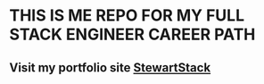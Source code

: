 # THIS IS ME REPO FOR MY FULL STACK ENGINEER CAREER PATH

## Visit my portfolio site [StewartStack](https://www.stewartstack.tech)

